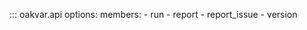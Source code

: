 ::: oakvar.api
    options:
      members:
        - run
        - report
        - report_issue
        - version
